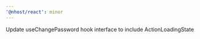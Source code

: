 ```yaml
---
'@nhost/react': minor
---
```


Update useChangePassword hook interface to include ActionLoadingState
